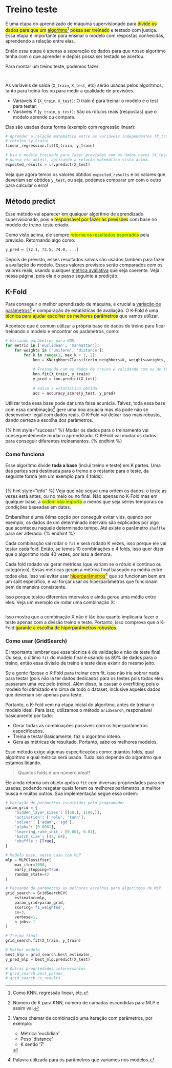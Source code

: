 # Treino teste

É uma etapa do aprendizado de máquina supervisionado para <mark style="color:blue;">divide os dados para que um</mark> [<mark style="color:blue;">algoritmo</mark>](#user-content-fn-1)[^1] <mark style="color:blue;">possa ser treinado</mark> e testado com justiça. Essa etapa é importante para ensinar o modelo com respostas conhecidas, aprendendo a relação entre elas.

Então essa etapa é apenas a separação de dados para que nosso algoritmo tenha com o que aprender e depois possa ser testado se acertou.

Para montar um treino teste, podemos fazer:

<figure><img src="../../../../.gitbook/assets/treino teste ex 1.png" alt=""><figcaption></figcaption></figure>

<figure><img src="../../../../.gitbook/assets/treino teste ex 2.png" alt=""><figcaption></figcaption></figure>

As variáveis de saída (`X_train`, `X_test`, etc) serão usadas pelos algoritmos, tanto para treiná-los ou para medir a qualidade de previsões.

* Variáveis X (`X_train`, `X_test)`: O train é para treinar o modelo e o test para testar.
* Variáveis Y (`y_train`, `y_test)`: São os rótulos reais (respostas) que o modelo aprende ou compara.

Elas são usadas desta forma (exemplo com regressão linear):

```python
# Aprender a relação matemática entre as variáveis independentes (X_train) e os
# rótulos (y_train)
linear_regression.fit(X_train, y_train)

# Usa o modelo treinado para fazer previsões com os dados novos (X_test, que ele
# nunca viu antes), aplicando a relação matemática vista acima.
expected_results = lr.predict(X_test)
```

Veja que agora temos os valores obtidos `expected_results` e os valores que deveriam ser obtidos `y_test`, ou seja, podemos comparar um com o outro para calcular o erro!

## Método predict

Esse método vai aparecer em qualquer algoritmo de aprendizado supervisionado, pois é <mark style="color:blue;">responsável por fazer as previsões</mark> com base no modelo de treino-teste criado.

Como visto acima, ele sempre <mark style="color:green;">retorna os resultados esperados</mark> pela previsão. Retornando algo como:

```bash
y_pred = [72.1, 73.5, 74.0, ...]
```

Depois de previsto, esses resultados salvos são usados também para fazer a avaliação do modelo. Esses valores previstos serão comparados com os valores reais, usando qualquer [métrica avaliativa](metricas-avaliativas.md) que seja coerente. Veja nessa página, pois ela é o passo seguinte à predição.

## K-Fold

Para conseguir o melhor aprendizado de máquina, é crucial a [variação de parâmetros](#user-content-fn-2)[^2] e comparação de estatísticas de avaliação. O K-Fold é uma <mark style="color:blue;">técnica para ajudar escolher os melhores parâmetros</mark> que vamos utilizar.

Acontece que é comum utilizar a própria base de dados de treino para ficar treinando o modelo e encontrar os parâmetros, como:

```python
# Variando parâmetros para KNN
for metric in ['euclidean', 'manhattan']:
    for weights in ['uniform', 'distance']:
        for k in range(1, max_k + 1, 2):
            knn = KNeighborsClassifier(n_neighbors=k, weights=weights, metric=metric)
            
            # Treinando com os dados de treino e validando com os de teste
            knn.fit(X_train, y_train)
            y_pred = knn.predict(X_test)
            
            # Salva a estatística obtida
            acc = accuracy_score(y_test, y_pred)
```

Utilizar toda essa base pode dar uma falsa acurácia. Talvez, toda essa base com essa combinação[^3] gere uma boa acuácia mas ela pode não se desenvolver legal com dados reais. O K-Fold vai deixar isso mais robusto, dando certeza a escolha dos parâmetros.

{% hint style="success" %}
Mudar os dados para o treinamento vai consequentemente mudar o aprendizado. O K-Fold vai mudar os dados para conseguir diferentes treinamentos.
{% endhint %}

### Como funciona

Esse algoritmo divide **toda a base** (inclui treino e teste) em K partes. Uma das partes será destinada para o treino e o restante para o teste, da seguinte forma (em um exemplo para 4 folds):

<figure><img src="../../../../.gitbook/assets/divisao de folds.png" alt=""><figcaption></figcaption></figure>

{% hint style="info" %}
Veja que não segue uma ordem os dados: o teste as vezes está antes, ou no meio ou no final. Não apenas no K-Fold mas em qualquer base, a <mark style="color:green;">ordem não importa</mark> a menos que seja séries temporais ou condições baseadas em datas.

Embaralhar é uma ótima opção por conseguir evitar viés, quando por exemplo, os dados de um determinado intervalo são explicados por algo que aconteceu naquele determinado tempo. Até existe o parâmetro `shuffle` para ser alterado.
{% endhint %}

Cada combinação vai rodar o `fit` e será rodado K vezes, isso porque ele vai testar cada fold. Então, se temos 10 combinações e 4 folds, isso quer dizer que o algoritmo roda 40 vezes, por isso a demora.

Cada fold rodado vai gerar métricas (que variam se o rótulo é contínuo ou categórico). Essas métricas geram a métrica final baseado na média entre todas elas. Isso vai evitar usar [<mark style="color:purple;">hiperparâmetros</mark>](#user-content-fn-4)[^4] que só funcionam bem em um split específico, e vai forçar usar os hiperparâmetros que funcionam bem de maneira consistente.

Isso porque testou diferentes intervalos e ainda gerou uma média entre eles. Veja um exemplo de rodar uma combinação X:

<figure><img src="../../../../.gitbook/assets/metricas robustas.png" alt=""><figcaption></figcaption></figure>

Isso mostra que a combinação X não é tão boa quanto implicaria fazer o teste apenas com a divisão treino e teste. Portanto, isso comprova que o K-Fold <mark style="color:blue;">garante a escolha de hiperparâmetros robustos</mark>.

### Como usar (GridSearch)

É importante lembrar que essa técnica é de validação e não de teste final. Ou seja, o último `fit` do modelo final é usando os 80% de dados para o treino, então essa divisão de treino e teste deve existir do mesmo jeito.

Se a gente fizesse o K-Fold para treinar com fit, isso não iria sobrar nada para testar (pois não ia ter dados dedicados para os testes pois todos eles passaram uma vez pelo treino). Além disso, ia causar o overfitting pois o modelo foi otimizado em cima de todo o dataset, inclusive aqueles dados que deveriam ser apenas para teste.

Portanto, o K-Fold vem na etapa inicial do algoritmo, antes de treinar o modelo ideal. Para isso, utilizamos o método `GridSearch`, responsável basicamente por tudo:

* Gerar todas as combinações possíveis com os hiperparâmetros especificados.
* Treina e testa! Basicamente, faz o algoritmo inteiro.
* Gera as métricas de resultado. Portanto, sabe os melhores modelos.

Esse método exige algumas especificações como: quantos folds, qual algoritmo e qual métrica será usada. Tudo isso depende do algoritmo que estamos lidando.

> Quantos folds é um número ideal?

Ele ainda retorna um objeto após o `fit` com diversas propriedades para ser usadas, podendo resgatar quais foram os melhores parâmetros, a melhor busca e muitos outros. Sua implementação segue essa ordem:

```python
# Variação de parâmetros escolhidos pelo programador
param_grid = {
    'hidden_layer_sizes': [(50,), (100,)],
    'activation': ['relu', 'tanh'],
    'solver': ['adam', 'sgd'],
    'alpha': [0.0001],
    'learning_rate_init': [0.001, 0.01],
    'batch_size': [32, 64],
    'shuffle': [True],
}

# Modelo base, neste caso com MLP
mlp = MLPClassifier(
    max_iter=1000,
    early_stopping=True,
    random_state=42
)

# Passando de parâmetros as melhores escolhas para algoritmos de MLP
grid_search = GridSearchCV(
    estimator=mlp,
    param_grid=param_grid,
    scoring='f1_weighted',
    cv=3,
    verbose=1,
    n_jobs=-1
)

# Treino final
grid_search.fit(X_train, y_train)

# Melhor modelo
best_mlp = grid_search.best_estimator_
y_pred_mlp = best_mlp.predict(X_test)

# Outras propriedades interessantes
# grid_search.best_params_
# grid_search.cv_results_
```

[^1]: Como KNN, regressão linear, etc.

[^2]: Número de K para KNN, número de camadas escondidas para MLP e assim vai.

[^3]: Vamos chamar de combinação uma iteração com parâmetros, por exemplo:

    * Métrica 'euclidian'
    * Peso 'distance'
    * K sendo '7'

[^4]: Palavra utilizada para os parâmetros que variamos nos modelos.
